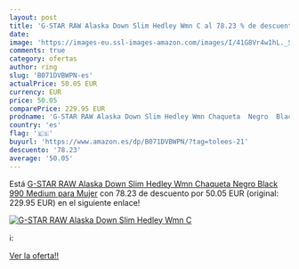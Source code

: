 ```yaml
---
layout: post
title: 'G-STAR RAW Alaska Down Slim Hedley Wmn C al 78.23 % de descuento'
date: 
image: 'https://images-eu.ssl-images-amazon.com/images/I/41G8Vr4w1hL._SL200_.jpg'
comments: true
category: ofertas
author: ring
slug: 'B071DVBWPN-es'
actualPrice: 50.05 EUR
currency: EUR
price: 50.05
comparePrice: 229.95 EUR
prodname: 'G-STAR RAW Alaska Down Slim Hedley Wmn Chaqueta  Negro  Black 990   Medium para Mujer'
country: 'es'
flag: '🇪🇸'
buyurl: 'https://www.amazon.es/dp/B071DVBWPN/?tag=tolees-21'
descuento: '78.23'
average: '50.05'
---
```


Está [G-STAR RAW Alaska Down Slim Hedley Wmn Chaqueta  Negro  Black 990   Medium para Mujer](https://www.amazon.es/dp/B071DVBWPN/?tag=tolees-21) con 78.23 de descuento por 50.05 EUR (original: 229.95 EUR) en el siguiente enlace!

[![G-STAR RAW Alaska Down Slim Hedley Wmn C](https://images-eu.ssl-images-amazon.com/images/I/41G8Vr4w1hL._SL200_.jpg)](https://www.amazon.es/dp/B071DVBWPN/?tag=tolees-21)

ℹ️:


[Ver la oferta!!](https://www.amazon.es/dp/B071DVBWPN/?tag=tolees-21)

